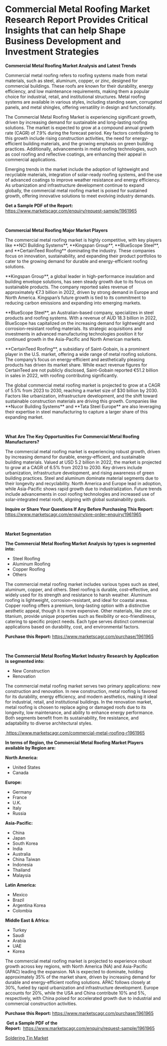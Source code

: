 <p><h1>Commercial Metal Roofing Market Research Report Provides Critical Insights that can help Shape Business Development and Investment Strategies</h1></p><p><strong>Commercial Metal Roofing Market Analysis and Latest Trends</strong></p>
<p><p>Commercial metal roofing refers to roofing systems made from metal materials, such as steel, aluminum, copper, or zinc, designed for commercial buildings. These roofs are known for their durability, energy efficiency, and low maintenance requirements, making them a popular choice for industrial, retail, and institutional structures. Metal roofing systems are available in various styles, including standing seam, corrugated panels, and metal shingles, offering versatility in design and functionality.</p><p>The Commercial Metal Roofing Market is experiencing significant growth, driven by increasing demand for sustainable and long-lasting roofing solutions. The market is expected to grow at a compound annual growth rate (CAGR) of 7.9% during the forecast period. Key factors contributing to this growth include rising construction activities, the need for energy-efficient building materials, and the growing emphasis on green building practices. Additionally, advancements in metal roofing technologies, such as cool roofing and reflective coatings, are enhancing their appeal in commercial applications.</p><p>Emerging trends in the market include the adoption of lightweight and recyclable materials, integration of solar-ready roofing systems, and the use of advanced coatings to improve weather resistance and energy efficiency. As urbanization and infrastructure development continue to expand globally, the commercial metal roofing market is poised for sustained growth, offering innovative solutions to meet evolving industry demands.</p></p>
<p><strong>Get a Sample PDF of the Report:&nbsp;</strong> <a href="https://www.marketscagr.com/enquiry/request-sample/1961965?utm_campaign=1995&utm_medium=2&utm_source=Github&utm_content=ia&utm_term=25012025&utm_id=commercial-metal-roofing">https://www.marketscagr.com/enquiry/request-sample/1961965</a></p>
<p>&nbsp;</p>
<p><strong>Commercial Metal Roofing Major Market Players</strong></p>
<p><p>The commercial metal roofing market is highly competitive, with key players like **NCI Building Systems**, **Kingspan Group**, **BlueScope Steel**, and **CertainTeed Roofing** dominating the industry. These companies focus on innovation, sustainability, and expanding their product portfolios to cater to the growing demand for durable and energy-efficient roofing solutions.</p><p>**Kingspan Group**, a global leader in high-performance insulation and building envelope solutions, has seen steady growth due to its focus on sustainable products. The company reported sales revenue of approximately €7.3 billion in 2022, driven by strong demand in Europe and North America. Kingspan’s future growth is tied to its commitment to reducing carbon emissions and expanding into emerging markets.</p><p>**BlueScope Steel**, an Australian-based company, specializes in steel products and roofing systems. With a revenue of AUD 18.3 billion in 2022, BlueScope has capitalized on the increasing demand for lightweight and corrosion-resistant roofing materials. Its strategic acquisitions and investments in advanced manufacturing technologies position it for continued growth in the Asia-Pacific and North American markets.</p><p>**CertainTeed Roofing**, a subsidiary of Saint-Gobain, is a prominent player in the U.S. market, offering a wide range of metal roofing solutions. The company’s focus on energy-efficient and aesthetically pleasing products has driven its market share. While exact revenue figures for CertainTeed are not publicly disclosed, Saint-Gobain reported €51.2 billion in sales in 2022, with roofing contributing significantly.</p><p>The global commercial metal roofing market is projected to grow at a CAGR of 5.5% from 2023 to 2030, reaching a market size of $30 billion by 2030. Factors like urbanization, infrastructure development, and the shift toward sustainable construction materials are driving this growth. Companies like **Nucor Building Systems** and **Tata Steel Europe** are also leveraging their expertise in steel manufacturing to capture a larger share of this expanding market.</p></p>
<p>&nbsp;</p>
<p><strong>What Are The Key Opportunities For Commercial Metal Roofing Manufacturers?</strong></p>
<p><p>The commercial metal roofing market is experiencing robust growth, driven by increasing demand for durable, energy-efficient, and sustainable building materials. Valued at USD 5.2 billion in 2022, the market is projected to grow at a CAGR of 6.5% from 2023 to 2030. Key drivers include urbanization, infrastructure development, and rising awareness of green building practices. Steel and aluminum dominate material segments due to their longevity and recyclability. North America and Europe lead in adoption, while Asia-Pacific shows rapid growth due to industrialization. Future trends include advancements in cool roofing technologies and increased use of solar-integrated metal roofs, aligning with global sustainability goals.</p></p>
<p><strong>Inquire or Share Your Questions If Any Before Purchasing This Report:</strong> <a href="https://www.marketscagr.com/enquiry/pre-order-enquiry/1961965?utm_campaign=1995&utm_medium=2&utm_source=Github&utm_content=ia&utm_term=25012025&utm_id=commercial-metal-roofing">https://www.marketscagr.com/enquiry/pre-order-enquiry/1961965</a></p>
<p>&nbsp;</p>
<p><strong>Market Segmentation</strong></p>
<p><strong>The Commercial Metal Roofing Market Analysis by types is segmented into:</strong></p>
<p><ul><li>Steel Roofing</li><li>Aluminum Roofing</li><li>Copper Roofing</li><li>Others</li></ul></p>
<p><p>The commercial metal roofing market includes various types such as steel, aluminum, copper, and others. Steel roofing is durable, cost-effective, and widely used for its strength and resistance to harsh weather. Aluminum roofing is lightweight, corrosion-resistant, and ideal for coastal areas. Copper roofing offers a premium, long-lasting option with a distinctive aesthetic appeal, though it is more expensive. Other materials, like zinc or titanium, provide unique properties such as flexibility or eco-friendliness, catering to specific project needs. Each type serves distinct commercial applications based on durability, cost, and environmental factors.</p></p>
<p><strong>Purchase this Report:&nbsp;</strong><a href="https://www.marketscagr.com/purchase/1961965?utm_campaign=1995&utm_medium=2&utm_source=Github&utm_content=ia&utm_term=25012025&utm_id=commercial-metal-roofing">https://www.marketscagr.com/purchase/1961965</a></p>
<p>&nbsp;</p>
<p><strong>The Commercial Metal Roofing Market Industry Research by Application is segmented into:</strong></p>
<p><ul><li>New Construction</li><li>Renovation</li></ul></p>
<p><p>The commercial metal roofing market serves two primary applications: new construction and renovation. In new construction, metal roofing is favored for its durability, energy efficiency, and modern aesthetics, making it ideal for industrial, retail, and institutional buildings. In the renovation market, metal roofing is chosen to replace aging or damaged roofs due to its longevity, low maintenance, and ability to enhance energy performance. Both segments benefit from its sustainability, fire resistance, and adaptability to diverse architectural styles.</p></p>
<p><a href="https://www.marketscagr.com/commercial-metal-roofing-r1961965?utm_campaign=1995&utm_medium=2&utm_source=Github&utm_content=ia&utm_term=25012025&utm_id=commercial-metal-roofing">&nbsp;https://www.marketscagr.com/commercial-metal-roofing-r1961965</a></p>
<p><strong>In terms of Region, the Commercial Metal Roofing Market Players available by Region are:</strong></p>
<p>
    <p> <strong> North America: </strong>
        <ul>
            <li>United States</li>
            <li>Canada</li>
        </ul>
        </p> 
    <p> <strong> Europe: </strong>
        <ul>
            <li>Germany</li>
            <li>France</li>
            <li>U.K.</li>
            <li>Italy</li>
            <li>Russia</li>
        </ul>
        </p> 
    <p> <strong> Asia-Pacific: </strong>
        <ul>
            <li>China</li>
            <li>Japan</li>
            <li>South Korea</li>
            <li>India</li>
            <li>Australia</li>
            <li>China Taiwan</li>
            <li>Indonesia</li>
            <li>Thailand</li>
            <li>Malaysia</li>
        </ul>
        </p> 
    <p> <strong> Latin America: </strong>
        <ul>
            <li>Mexico</li>
            <li>Brazil</li>
            <li>Argentina Korea</li>
            <li>Colombia</li>
        </ul>
        </p> 
    <p> <strong> Middle East & Africa: </strong>
        <ul>
            <li>Turkey</li>
            <li>Saudi</li>
            <li>Arabia</li>
            <li>UAE</li>
            <li>Korea</li>
        </ul>
    </p>
    </p>
<p><p>The commercial metal roofing market is projected to experience robust growth across key regions, with North America (NA) and Asia-Pacific (APAC) leading the expansion. NA is expected to dominate, holding approximately 35% of the market share, driven by increasing demand for durable and energy-efficient roofing solutions. APAC follows closely at 30%, fueled by rapid urbanization and infrastructure development. Europe accounts for 20%, while the USA and China contribute 10% and 5%, respectively, with China poised for accelerated growth due to industrial and commercial construction activities.</p></p>
<p><strong>Purchase this Report: </strong><a href="https://www.marketscagr.com/purchase/1961965?utm_campaign=1995&utm_medium=2&utm_source=Github&utm_content=ia&utm_term=25012025&utm_id=commercial-metal-roofing">https://www.marketscagr.com/purchase/1961965</a></p>
<p>&nbsp;<strong>Get a Sample PDF of the Report:&nbsp;&nbsp;</strong><a href="https://www.marketscagr.com/enquiry/request-sample/1961965?utm_campaign=1995&utm_medium=2&utm_source=Github&utm_content=ia&utm_term=25012025&utm_id=commercial-metal-roofing">https://www.marketscagr.com/enquiry/request-sample/1961965</a></p>
<p><strong></strong></p>
<p><p><a href="https://github.com/ashepherd82/Market-Research-Report-List-6/blob/main/soldering-tin-market.md?utm_campaign=1995&utm_medium=2&utm_source=Github&utm_content=ia&utm_term=25012025&utm_id=commercial-metal-roofing">Soldering Tin Market</a></p></p>